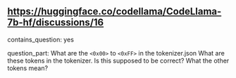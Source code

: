 ## https://huggingface.co/codellama/CodeLlama-7b-hf/discussions/16

contains_question: yes

question_part: What are the `<0x00>` to `<0xFF>` in the tokenizer.json
What are these tokens in the tokenizer.
Is this supposed to be correct? What the other tokens mean?